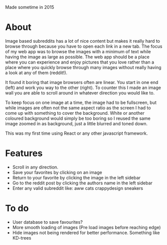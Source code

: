 Made sometime in 2015

# About
Image based subreddits has a lot of nice content but makes it really hard to browse through because you have to open each link in a new tab. The focus of my web app was to browse the images with a minimum of text while having the image as large as possible. The web app should be a place where you can experience and enjoy pictures that you love rather than a place where you quickly browse through many images without really having a look at any of them (reddit!).

It found it boring that image browsers often are linear. You start in one end (left) and work you way to the other (right). To counter this I made an image wall you are able to scroll around in whatever direction you would like to.

To keep focus on one image at a time, the image had to be fullscreen, but while images are often not the same aspect ratio as the screen I had to come up with something to cover the background. White or another coloured background would simply be too boring so I reused the same image zoomed in as background, just a little blurred and toned down.

This was my first time using React or any other javascript framework.

# Features
- Scroll in any direction.
- Save your favorites by clicking on an image
- Return to your favorite by clicking the image in the left sidebar
- Go to the reddit post by clicking the authors name in the left sidebar
- Enter any valid subreddit like: aww cats crappydesign sneakers

# To do
- User database to save favourites?
- More smooth loading of images (Pre load images before reaching edge)
- Hide images not being rendered for better performance. Something like KD-trees 
